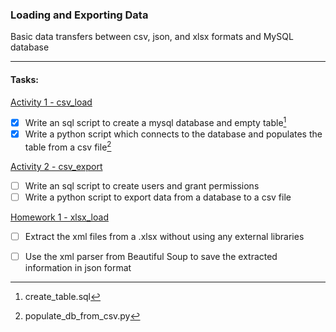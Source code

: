 ### Loading and Exporting Data
Basic data transfers between csv, json, and xlsx formats and MySQL database

---
#### Tasks:
[Activity 1 - csv_load](https://github.com/thyagomota/21FCS390Z/tree/main/activity_01_csv_load)

- [x] Write an sql script to create a mysql database and empty table[^1]
- [x] Write a python script which connects to the database and populates the table from a csv file[^2]

[Activity 2 - csv_export](https://github.com/thyagomota/21FCS390Z/tree/main/activity_02_csv_export)

- [ ] Write an sql script to create users and grant permissions
- [ ] Write a python script to export data from a database to a csv file

[Homework 1 - xlsx_load](https://github.com/thyagomota/21FCS390Z/tree/main/hwk_01_xlsx_load)

- [ ] Extract the xml files from a .xlsx without using any external libraries
- [ ] Use the xml parser from Beautiful Soup to save the extracted information in json format


[^1]: create_table.sql
[^2]: populate_db_from_csv.py
